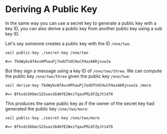 # Deriving A Public Key

In the same way you can use a secret key to generate a public key with a key ID, you can also derive a public key from
another public key using a sub key ID.

Let's say someone creates a public key with the ID `/one/two`.

```shell
veil public-key ./secret-key /one/two

#=> TkUWybv8fAvsHPhauPj7edUTVdCHuCFHazA6RjnvwJa
```

But they sign a message using a key ID of `/one/two/three`. We can compute the public key `/one/two/three` given the
public key `/one/two`:

```shell
veil derive-key TkUWybv8fAvsHPhauPj7edUTVdCHuCFHazA6RjnvwJa /more

#=> BfksdzSKbmcS2Suav16dmYE2WxifqauPRL6FZpJt1476
```

This produces the same public key as if the owner of the secret key had generated the public key `/one/two/more`:

```shell
veil public-key ./secret-key /one/two/more

#=> BfksdzSKbmcS2Suav16dmYE2WxifqauPRL6FZpJt1476
```
